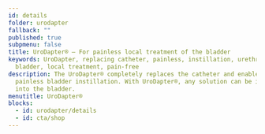 ```yaml
---
id: details
folder: urodapter
fallback: ""
published: true
subpmenu: false
title: UroDapter® – For painless local treatment of the bladder
keywords: UroDapter, replacing catheter, painless, instillation, urethra,
  bladder, local treatment, pain-free
description: The UroDapter® completely replaces the catheter and enables
  painless bladder instillation. With UroDapter®, any solution can be instilled
  into the bladder.
menutitle: UroDapter®
blocks:
  - id: urodapter/details
  - id: cta/shop
---
```

